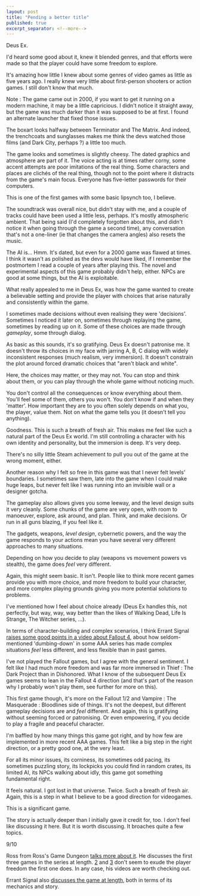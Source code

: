 ```yaml
---
layout: post
title: "Pending a better title"
published: true
excerpt_separator: <!--more-->
---
```


Deus Ex.

I'd heard some good about it, knew it blended genres, and that efforts were made so that the player could have some freedom to explore.

It's amazing how little I knew about some genres of video games as little as five years ago. I really knew very little about first-person shooters or action games. I still don't know that much.

<!--more-->

Note : The game came out in 2000, if you want to get it running on a modern machine, it may be a little capricious. I didn't notice it straight away, but the game was much darker than it was supposed to be at first. I found an alternate launcher that fixed those issues.

The boxart looks halfway between Terminator and The Matrix. And indeed, the trenchcoats and sunglasses makes me think the devs watched those films (and Dark City, perhaps ?) a little too much.

The game looks and sometimes is slightly cheesy. The dated graphics and atmosphere are part of it. The voice acting is at times rather corny, some accent attempts are poor imitations of the real thing. Some characters and places are clichés of the real thing, though not to the point where it distracts from the game's main focus. Everyone has five-letter passwords for their computers.

This is one of the first games with some basic lipsynch too, I believe.

The soundtrack was overall nice, but didn't stay with me, and a couple of tracks could have been used a little less, perhaps. It's mostly atmospheric ambient. That being said (I'd completely forgotten about this, and didn't notice it when going through the game a second time), any conversation that's not a one-liner (ie that changes the camera angles) also resets the music.

The AI is... Hmm. It's dated, but even for a 2000 game was flawed at times. I think it wasn't as polished as the devs would have liked, if I remember the postmortem I read a couple of years after playing this. The novel and experimental aspects of this game probably didn't help, either. NPCs are good at some things, but the AI is exploitable.

What really appealed to me in Deus Ex, was how the game wanted to create a believable setting and provide the player with choices that arise naturally and consistently within the game.

I sometimes made decisions without even realising they were 'decisions'. Sometimes I noticed it later on, sometimes through replaying the game, sometimes by reading up on it. Some of these choices are made through *gameplay*, some through dialog.

As basic as this sounds, it's so gratifying. Deus Ex doesn't patronise me. It doesn't throw its choices in my face with jarring A, B, C dialog with widely inconsistent responses (much realism, very immersion). It doesn't constrain the plot around forced dramatic choices that "aren't black and white".

Here, the choices may matter, or they may not. You can stop and think about them, or you can play through the whole game without noticing much.

You don't control all the consequences or know everything about them. You'll feel some of them, others you won't. You don't know if and when they 'matter'. How important they are to you often solely depends on what you, the player, value them. Not on what the game tells you (it doesn't tell you anything).

Goodness. This is such a breath of fresh air. This makes me feel like such a natural part of the Deus Ex world. I'm still controlling a character with his own identity and personality, but the immersion is deep. It's very deep.

There's no silly little Steam achievement to pull you out of the game at the wrong moment, either.

Another reason why I felt so free in this game was that I never felt levels' boundaries. I sometimes saw them, late into the game when I could make huge leaps, but never felt like I was running into an invisible wall or a designer gotcha.

The gameplay also allows gives you some leeway, and the level design suits it very cleanly. Some chunks of the game are very open, with room to manoeuver, explore, ask around, and plan. Think, and make decisions. Or run in all guns blazing, if you feel like it.

The gadgets, weapons, *level design*, cybernetic powers, and the way the game responds to your actions mean you have several very different approaches to many situations.

Depending on how you decide to play (weapons vs movement powers vs stealth), the game does *feel* very different.

Again, this might seem basic. It isn't. People like to think more recent games provide you with more choice, and more freedom to build your character, and more complex playing grounds giving you more potential solutions to problems.

I've mentioned how I feel about choice already (Deus Ex handles this, not perfectly, but way, way, way better than the likes of Walking Dead, Life Is Strange, The Witcher series, ...). 

In terms of character-building and complex scenarios, I think Errant Signal [raises some good points in a video about Fallout 4](https://www.youtube.com/watch?v=WqkZXNZwZq4), about how seldom-mentioned 'dumbing-down' in some AAA series has made complex situations *feel* less different, and less flexible than in past games.

I've not played the Fallout games, but I agree with the general sentiment. I felt like I had much more freedom and was far more immersed in Thief : The Dark Project than in Dishonored. What I know of the subsequent Deus Ex games seems to lean in the Fallout 4 direction (and that's part of the reason why I probably won't play them, see further for more on this). 

This first game though, it's more on the Fallout 1/2 and Vampire : The Masquerade : Bloodlines side of things. It's not the deepest, but different gameplay decisions are and *feel* different. And again, this is gratifying without seeming forced or patronising. Or even empowering, if you decide to play a fragile and peaceful character.

I'm baffled by how many things this game got right, and by how few are implemented in more recent AAA games. This felt like a big step in the right direction, or a pretty good one, at the very least.

For all its minor issues, its corniness, its sometimes odd pacing, its sometimes puzzling story, its lockpicks you could find in random crates, its limited AI, its NPCs walking about idly, this game got something fundamental right. 

It feels natural. I got lost in that universe. Twice. Such a breath of fresh air. Again, this is a step in what I believe to be a good direction for videogames.

This is a significant game. 

The story is actually deeper than I initially gave it credit for, too. I don't feel like discussing it here. But it is worth discussing. It broaches quite a few topics.

9/10

Ross from Ross's Game Dungeon [talks more about it](https://www.youtube.com/watch?v=rxOKEsBx4NU). He discusses the first three games in the series at length. [2](https://www.youtube.com/watch?v=pPwpLDvAnvo) and [3](https://www.youtube.com/watch?v=vYLEuQrvND0) don't seem to exude the player freedom the first one does. In any case, his videos are worth checking out.

Errant Signal also [discusses the game at length](https://www.youtube.com/watch?v=UN1GJLBM8Wc), both in terms of its mechanics and story.